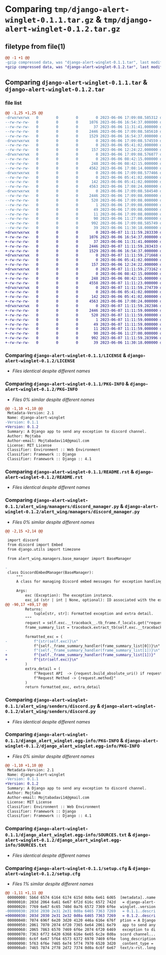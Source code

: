 # Comparing `tmp/django-alert-winglet-0.1.1.tar.gz` & `tmp/django-alert-winglet-0.1.2.tar.gz`

## filetype from file(1)

```diff
@@ -1 +1 @@
-gzip compressed data, was "django-alert-winglet-0.1.1.tar", last modified: Tue Jun  6 17:09:08 2023, max compression
+gzip compressed data, was "django-alert-winglet-0.1.2.tar", last modified: Wed Jun  7 11:11:59 2023, max compression
```

## Comparing `django-alert-winglet-0.1.1.tar` & `django-alert-winglet-0.1.2.tar`

### file list

```diff
@@ -1,25 +1,25 @@
-drwxrwxrwx   0        0        0        0 2023-06-06 17:09:08.585312 django-alert-winglet-0.1.1/
--rw-rw-rw-   0        0        0     1076 2023-06-06 16:54:37.000000 django-alert-winglet-0.1.1/LICENSE
--rw-rw-rw-   0        0        0       37 2023-06-06 11:31:41.000000 django-alert-winglet-0.1.1/MANIFEST.in
--rw-rw-rw-   0        0        0     2446 2023-06-06 17:09:08.585610 django-alert-winglet-0.1.1/PKG-INFO
--rw-rw-rw-   0        0        0     1529 2023-06-06 16:54:37.000000 django-alert-winglet-0.1.1/README.rst
-drwxrwxrwx   0        0        0        0 2023-06-06 17:09:08.574559 django-alert-winglet-0.1.1/alert_wing/
--rw-rw-rw-   0        0        0        0 2023-06-06 05:41:02.000000 django-alert-winglet-0.1.1/alert_wing/__init__.py
--rw-rw-rw-   0        0        0      157 2023-06-06 12:24:22.000000 django-alert-winglet-0.1.1/alert_wing/apps.py
-drwxrwxrwx   0        0        0        0 2023-06-06 17:09:08.576077 django-alert-winglet-0.1.1/alert_wing/managers/
--rw-rw-rw-   0        0        0        0 2023-06-06 08:42:15.000000 django-alert-winglet-0.1.1/alert_wing/managers/__init__.py
--rw-rw-rw-   0        0        0      248 2023-06-06 08:42:15.000000 django-alert-winglet-0.1.1/alert_wing/managers/base_manager.py
--rw-rw-rw-   0        0        0     4562 2023-06-06 17:08:14.000000 django-alert-winglet-0.1.1/alert_wing/managers/discord_manager.py
-drwxrwxrwx   0        0        0        0 2023-06-06 17:09:08.577466 django-alert-winglet-0.1.1/alert_wing/senders/
--rw-rw-rw-   0        0        0        0 2023-06-06 05:41:02.000000 django-alert-winglet-0.1.1/alert_wing/senders/__init__.py
--rw-rw-rw-   0        0        0      142 2023-06-06 05:41:02.000000 django-alert-winglet-0.1.1/alert_wing/senders/base.py
--rw-rw-rw-   0        0        0     4563 2023-06-06 17:08:24.000000 django-alert-winglet-0.1.1/alert_wing/senders/discord.py
-drwxrwxrwx   0        0        0        0 2023-06-06 17:09:08.584540 django-alert-winglet-0.1.1/django_alert_winglet.egg-info/
--rw-rw-rw-   0        0        0     2446 2023-06-06 17:09:08.000000 django-alert-winglet-0.1.1/django_alert_winglet.egg-info/PKG-INFO
--rw-rw-rw-   0        0        0      520 2023-06-06 17:09:08.000000 django-alert-winglet-0.1.1/django_alert_winglet.egg-info/SOURCES.txt
--rw-rw-rw-   0        0        0        1 2023-06-06 17:09:08.000000 django-alert-winglet-0.1.1/django_alert_winglet.egg-info/dependency_links.txt
--rw-rw-rw-   0        0        0       49 2023-06-06 17:09:08.000000 django-alert-winglet-0.1.1/django_alert_winglet.egg-info/requires.txt
--rw-rw-rw-   0        0        0       11 2023-06-06 17:09:08.000000 django-alert-winglet-0.1.1/django_alert_winglet.egg-info/top_level.txt
--rw-rw-rw-   0        0        0       90 2023-06-06 11:27:00.000000 django-alert-winglet-0.1.1/pyproject.toml
--rw-rw-rw-   0        0        0      992 2023-06-06 17:09:08.585749 django-alert-winglet-0.1.1/setup.cfg
--rw-rw-rw-   0        0        0       39 2023-06-06 11:30:18.000000 django-alert-winglet-0.1.1/setup.py
+drwxrwxrwx   0        0        0        0 2023-06-07 11:11:59.283330 django-alert-winglet-0.1.2/
+-rw-rw-rw-   0        0        0     1076 2023-06-06 16:54:37.000000 django-alert-winglet-0.1.2/LICENSE
+-rw-rw-rw-   0        0        0       37 2023-06-06 11:31:41.000000 django-alert-winglet-0.1.2/MANIFEST.in
+-rw-rw-rw-   0        0        0     2446 2023-06-07 11:11:59.283433 django-alert-winglet-0.1.2/PKG-INFO
+-rw-rw-rw-   0        0        0     1529 2023-06-06 16:54:37.000000 django-alert-winglet-0.1.2/README.rst
+drwxrwxrwx   0        0        0        0 2023-06-07 11:11:59.271668 django-alert-winglet-0.1.2/alert_wing/
+-rw-rw-rw-   0        0        0        0 2023-06-06 05:41:02.000000 django-alert-winglet-0.1.2/alert_wing/__init__.py
+-rw-rw-rw-   0        0        0      157 2023-06-06 12:24:22.000000 django-alert-winglet-0.1.2/alert_wing/apps.py
+drwxrwxrwx   0        0        0        0 2023-06-07 11:11:59.273162 django-alert-winglet-0.1.2/alert_wing/managers/
+-rw-rw-rw-   0        0        0        0 2023-06-06 08:42:15.000000 django-alert-winglet-0.1.2/alert_wing/managers/__init__.py
+-rw-rw-rw-   0        0        0      248 2023-06-06 08:42:15.000000 django-alert-winglet-0.1.2/alert_wing/managers/base_manager.py
+-rw-rw-rw-   0        0        0     4558 2023-06-07 11:11:23.000000 django-alert-winglet-0.1.2/alert_wing/managers/discord_manager.py
+drwxrwxrwx   0        0        0        0 2023-06-07 11:11:59.274739 django-alert-winglet-0.1.2/alert_wing/senders/
+-rw-rw-rw-   0        0        0        0 2023-06-06 05:41:02.000000 django-alert-winglet-0.1.2/alert_wing/senders/__init__.py
+-rw-rw-rw-   0        0        0      142 2023-06-06 05:41:02.000000 django-alert-winglet-0.1.2/alert_wing/senders/base.py
+-rw-rw-rw-   0        0        0     4563 2023-06-06 17:08:24.000000 django-alert-winglet-0.1.2/alert_wing/senders/discord.py
+drwxrwxrwx   0        0        0        0 2023-06-07 11:11:59.282386 django-alert-winglet-0.1.2/django_alert_winglet.egg-info/
+-rw-rw-rw-   0        0        0     2446 2023-06-07 11:11:59.000000 django-alert-winglet-0.1.2/django_alert_winglet.egg-info/PKG-INFO
+-rw-rw-rw-   0        0        0      520 2023-06-07 11:11:59.000000 django-alert-winglet-0.1.2/django_alert_winglet.egg-info/SOURCES.txt
+-rw-rw-rw-   0        0        0        1 2023-06-07 11:11:59.000000 django-alert-winglet-0.1.2/django_alert_winglet.egg-info/dependency_links.txt
+-rw-rw-rw-   0        0        0       49 2023-06-07 11:11:59.000000 django-alert-winglet-0.1.2/django_alert_winglet.egg-info/requires.txt
+-rw-rw-rw-   0        0        0       11 2023-06-07 11:11:59.000000 django-alert-winglet-0.1.2/django_alert_winglet.egg-info/top_level.txt
+-rw-rw-rw-   0        0        0       90 2023-06-06 11:27:00.000000 django-alert-winglet-0.1.2/pyproject.toml
+-rw-rw-rw-   0        0        0      992 2023-06-07 11:11:59.283996 django-alert-winglet-0.1.2/setup.cfg
+-rw-rw-rw-   0        0        0       39 2023-06-06 11:30:18.000000 django-alert-winglet-0.1.2/setup.py
```

### Comparing `django-alert-winglet-0.1.1/LICENSE` & `django-alert-winglet-0.1.2/LICENSE`

 * *Files identical despite different names*

### Comparing `django-alert-winglet-0.1.1/PKG-INFO` & `django-alert-winglet-0.1.2/PKG-INFO`

 * *Files 0% similar despite different names*

```diff
@@ -1,10 +1,10 @@
 Metadata-Version: 2.1
 Name: django-alert-winglet
-Version: 0.1.1
+Version: 0.1.2
 Summary: A Django app to send any exception to discord channel.
 Author: Mojtaba
 Author-email: Mojtabadavi14@gmail.com
 License: MIT License
 Classifier: Environment :: Web Environment
 Classifier: Framework :: Django
 Classifier: Framework :: Django :: 4.1
```

### Comparing `django-alert-winglet-0.1.1/README.rst` & `django-alert-winglet-0.1.2/README.rst`

 * *Files identical despite different names*

### Comparing `django-alert-winglet-0.1.1/alert_wing/managers/discord_manager.py` & `django-alert-winglet-0.1.2/alert_wing/managers/discord_manager.py`

 * *Files 0% similar despite different names*

```diff
@@ -2,15 +2,14 @@
 
 import discord
 from discord import Embed
 from django.utils import timezone
 
 from alert_wing.managers.base_manager import BaseManager
 
-
 class DiscordEmbedManager(BaseManager):
     """
     A class for managing Discord embed messages for exception handling.
 
     Args:
         exc (Exception): The exception instance.
         exc_id (str | int | None, optional): ID associated with the exception. Defaults to None.
@@ -90,17 +89,17 @@
         Returns:
             tuple[str, str]: Formatted exception and extra detail.
         """
         request = self.exc.__traceback__.tb_frame.f_locals.get("request")
         frame_summary_list = traceback.extract_tb(self.exc.__traceback__)[-2:]
 
         formatted_exc = (
-            f"{str(self.exc)}\n"
             f"{self._frame_summary_handler(frame_summary_list[0])}\n"
-            f"{self._frame_summary_handler(frame_summary_list[1])}\n"
+            f"{self._frame_summary_handler(frame_summary_list[1])}"
+            f"{str(self.exc)}\n"
         )
         extra_detail = (
             f"Request API  -> {request.build_absolute_uri() if request is not None else None}\n"
             f"Request Method -> {request.method}"
         )
         return formatted_exc, extra_detail
```

### Comparing `django-alert-winglet-0.1.1/alert_wing/senders/discord.py` & `django-alert-winglet-0.1.2/alert_wing/senders/discord.py`

 * *Files identical despite different names*

### Comparing `django-alert-winglet-0.1.1/django_alert_winglet.egg-info/PKG-INFO` & `django-alert-winglet-0.1.2/django_alert_winglet.egg-info/PKG-INFO`

 * *Files 0% similar despite different names*

```diff
@@ -1,10 +1,10 @@
 Metadata-Version: 2.1
 Name: django-alert-winglet
-Version: 0.1.1
+Version: 0.1.2
 Summary: A Django app to send any exception to discord channel.
 Author: Mojtaba
 Author-email: Mojtabadavi14@gmail.com
 License: MIT License
 Classifier: Environment :: Web Environment
 Classifier: Framework :: Django
 Classifier: Framework :: Django :: 4.1
```

### Comparing `django-alert-winglet-0.1.1/django_alert_winglet.egg-info/SOURCES.txt` & `django-alert-winglet-0.1.2/django_alert_winglet.egg-info/SOURCES.txt`

 * *Files identical despite different names*

### Comparing `django-alert-winglet-0.1.1/setup.cfg` & `django-alert-winglet-0.1.2/setup.cfg`

 * *Files 1% similar despite different names*

```diff
@@ -1,11 +1,11 @@
 00000000: 5b6d 6574 6164 6174 615d 0d0a 6e61 6d65  [metadata]..name
 00000010: 203d 2064 6a61 6e67 6f2d 616c 6572 742d   = django-alert-
 00000020: 7769 6e67 6c65 740d 0a76 6572 7369 6f6e  winglet..version
-00000030: 203d 2030 2e31 2e31 0d0a 6465 7363 7269   = 0.1.1..descri
+00000030: 203d 2030 2e31 2e32 0d0a 6465 7363 7269   = 0.1.2..descri
 00000040: 7074 696f 6e20 3d20 4120 446a 616e 676f  ption = A Django
 00000050: 2061 7070 2074 6f20 7365 6e64 2061 6e79   app to send any
 00000060: 2065 7863 6570 7469 6f6e 2074 6f20 6469   exception to di
 00000070: 7363 6f72 6420 6368 616e 6e65 6c2e 0d0a  scord channel...
 00000080: 6c6f 6e67 5f64 6573 6372 6970 7469 6f6e  long_description
 00000090: 5f63 6f6e 7465 6e74 5f74 7970 6520 3d20  _content_type = 
 000000a0: 7465 7874 2f78 2d72 7374 0d0a 6c6f 6e67  text/x-rst..long
```

